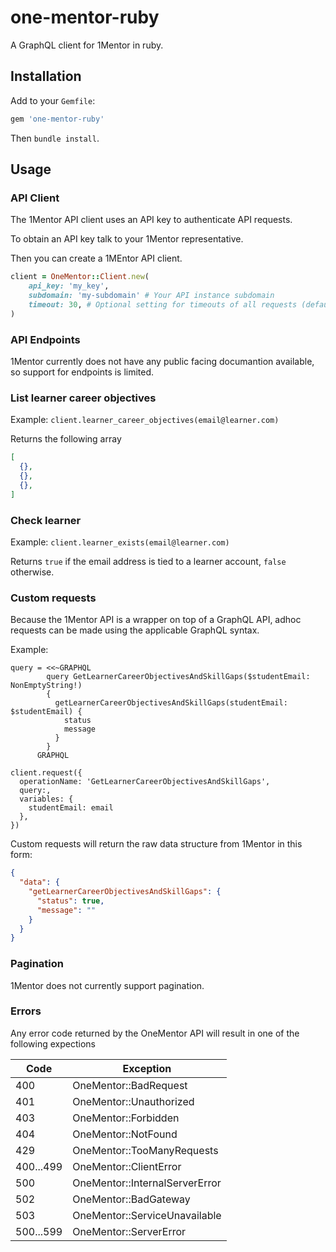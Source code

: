 # one-mentor-ruby

A GraphQL client for 1Mentor in ruby.

## Installation

Add to your `Gemfile`:

```ruby
gem 'one-mentor-ruby'
```

Then `bundle install`.

## Usage

### API Client

The 1Mentor API client uses an API key to authenticate API requests.

To obtain an API key talk to your 1Mentor representative.

Then you can create a 1MEntor API client.

```ruby
client = OneMentor::Client.new(
    api_key: 'my_key',
    subdomain: 'my-subdomain' # Your API instance subdomain
    timeout: 30, # Optional setting for timeouts of all requests (default 60)
)
```

### API Endpoints

1Mentor currently does not have any public facing documantion available, so support for endpoints is limited.

### List learner career objectives

Example: `client.learner_career_objectives(email@learner.com)`

Returns the following array

```json
[
  {},
  {},
  {},
]
```

### Check learner

Example: `client.learner_exists(email@learner.com)`

Returns `true` if the email address is tied to a learner account, `false` otherwise.

### Custom requests

Because the 1Mentor API is a wrapper on top of a GraphQL API, adhoc requests can be made
using the applicable GraphQL syntax.

Example:

```
query = <<~GRAPHQL
        query GetLearnerCareerObjectivesAndSkillGaps($studentEmail: NonEmptyString!)
        {
          getLearnerCareerObjectivesAndSkillGaps(studentEmail: $studentEmail) {
            status
            message
          }
        }
      GRAPHQL

client.request({
  operationName: 'GetLearnerCareerObjectivesAndSkillGaps',
  query:,
  variables: {
    studentEmail: email
  },
})
```

Custom requests will return the raw data structure from 1Mentor in this form:

```json
{
  "data": {
    "getLearnerCareerObjectivesAndSkillGaps": {
      "status": true,
      "message": ""
    }
  }
}
```

### Pagination

1Mentor does not currently support pagination.

### Errors

Any error code returned by the OneMentor API will result in one of the following expections

|Code|Exception|
|----|---------|
|400| OneMentor::BadRequest|
|401| OneMentor::Unauthorized|
|403| OneMentor::Forbidden|
|404| OneMentor::NotFound|
|429| OneMentor::TooManyRequests|
|400...499| OneMentor::ClientError|
|500| OneMentor::InternalServerError|
|502| OneMentor::BadGateway|
|503| OneMentor::ServiceUnavailable|
|500...599| OneMentor::ServerError|
